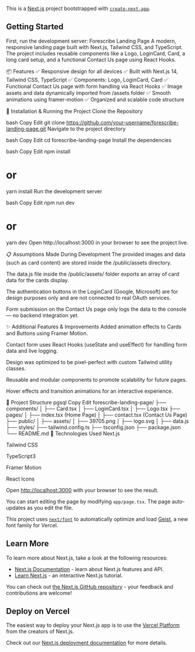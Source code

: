 This is a [Next.js](https://nextjs.org) project bootstrapped with [`create-next-app`](https://nextjs.org/docs/app/api-reference/cli/create-next-app).

## Getting Started

First, run the development server:
Forescribe Landing Page
A modern, responsive landing page built with Next.js, Tailwind CSS, and TypeScript.
The project includes reusable components like a Logo, LoginCard, Card, a long card setup, and a functional Contact Us page using React Hooks.

📦 Features
✅ Responsive design for all devices
✅ Built with Next.js 14, Tailwind CSS, TypeScript
✅ Components: Logo, LoginCard, Card
✅ Functional Contact Us page with form handling via React Hooks
✅ Image assets and data dynamically imported from /assets folder
✅ Smooth animations using framer-motion
✅ Organized and scalable code structure

🚀 Installation & Running the Project
Clone the Repository

bash
Copy
Edit
git clone https://github.com/your-username/forescribe-landing-page.git
Navigate to the project directory

bash
Copy
Edit
cd forescribe-landing-page
Install the dependencies

bash
Copy
Edit
npm install
# or
yarn install
Run the development server

bash
Copy
Edit
npm run dev
# or
yarn dev
Open http://localhost:3000 in your browser to see the project live.

📋 Assumptions Made During Development
The provided images and data (such as card content) are stored inside the /public/assets directory.

The data.js file inside the /public/assets/ folder exports an array of card data for the cards display.

The authentication buttons in the LoginCard (Google, Microsoft) are for design purposes only and are not connected to real OAuth services.

Form submission on the Contact Us page only logs the data to the console — no backend integration yet.

✨ Additional Features & Improvements
Added animation effects to Cards and Buttons using Framer Motion.

Contact form uses React Hooks (useState and useEffect) for handling form data and live logging.

Design was optimized to be pixel-perfect with custom Tailwind utility classes.

Reusable and modular components to promote scalability for future pages.

Hover effects and transition animations for an interactive experience.

📂 Project Structure
pgsql
Copy
Edit
forescribe-landing-page/
├── components/
│   ├── Card.tsx
│   ├── LoginCard.tsx
│   ├── Logo.tsx
├── pages/
│   ├── index.tsx (Home Page)
│   ├── contact.tsx (Contact Us Page)
├── public/
│   ├── assets/
│       ├── 39705.png
│       ├── logo.svg
│       ├── data.js
├── styles/
├── tailwind.config.ts
├── tsconfig.json
├── package.json
└── README.md
🔗 Technologies Used
Next.js

Tailwind CSS

TypeScript3

Framer Motion

React Icons

Open [http://localhost:3000](http://localhost:3000) with your browser to see the result.

You can start editing the page by modifying `app/page.tsx`. The page auto-updates as you edit the file.

This project uses [`next/font`](https://nextjs.org/docs/app/building-your-application/optimizing/fonts) to automatically optimize and load [Geist](https://vercel.com/font), a new font family for Vercel.

## Learn More

To learn more about Next.js, take a look at the following resources:

- [Next.js Documentation](https://nextjs.org/docs) - learn about Next.js features and API.
- [Learn Next.js](https://nextjs.org/learn) - an interactive Next.js tutorial.

You can check out [the Next.js GitHub repository](https://github.com/vercel/next.js) - your feedback and contributions are welcome!

## Deploy on Vercel

The easiest way to deploy your Next.js app is to use the [Vercel Platform](https://vercel.com/new?utm_medium=default-template&filter=next.js&utm_source=create-next-app&utm_campaign=create-next-app-readme) from the creators of Next.js.

Check out our [Next.js deployment documentation](https://nextjs.org/docs/app/building-your-application/deploying) for more details.
